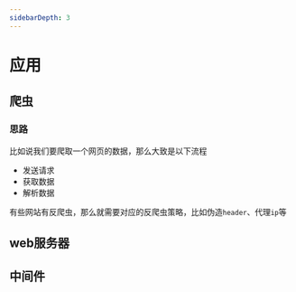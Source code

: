 ```yaml
---
sidebarDepth: 3
---
```


# 应用
## 爬虫
### 思路
比如说我们要爬取一个网页的数据，那么大致是以下流程
- 发送请求
- 获取数据
- 解析数据

有些网站有反爬虫，那么就需要对应的反爬虫策略，比如伪造`header`、代理`ip`等
## web服务器
## 中间件
